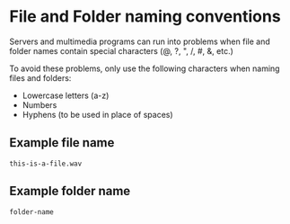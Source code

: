 # File and Folder naming conventions

Servers and multimedia programs can run into problems when file and folder names contain special characters (@, ?, ", /, #, &, etc.)

To avoid these problems, only use the following characters when naming files and folders:

* Lowercase letters (a-z)
* Numbers
* Hyphens (to be used in place of spaces)

## Example file name

`this-is-a-file.wav`

## Example folder name

`folder-name`

